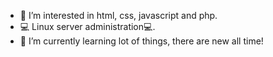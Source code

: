- 👀 I’m interested in html, css, javascript and php.
- 💻 Linux server administration💻.
- 🌱 I’m currently learning lot of things, there are new all time!

<!---
alvarogmzsz/alvarogmzsz is a ✨ special ✨ repository because its `README.md` (this file) appears on your GitHub profile.
You can click the Preview link to take a look at your changes.
--->
